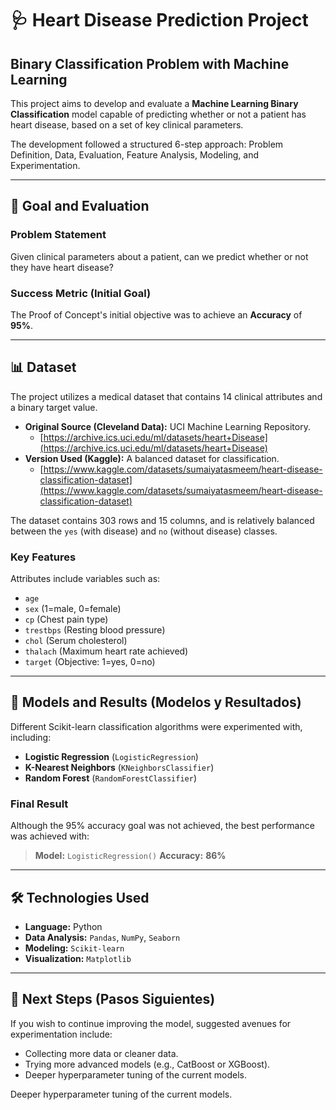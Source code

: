 # 🩺 Heart Disease Prediction Project

## Binary Classification Problem with Machine Learning

This project aims to develop and evaluate a **Machine Learning Binary Classification** model capable of predicting whether or not a patient has heart disease, based on a set of key clinical parameters.

The development followed a structured 6-step approach: Problem Definition, Data, Evaluation, Feature Analysis, Modeling, and Experimentation.

---

## 🎯 Goal and Evaluation

### Problem Statement
Given clinical parameters about a patient, can we predict whether or not they have heart disease?

### Success Metric (Initial Goal)
The Proof of Concept's initial objective was to achieve an **Accuracy** of **95%**.

---

## 📊 Dataset

The project utilizes a medical dataset that contains 14 clinical attributes and a binary target value.

* **Original Source (Cleveland Data):** UCI Machine Learning Repository.
    * [https://archive.ics.uci.edu/ml/datasets/heart+Disease](https://archive.ics.uci.edu/ml/datasets/heart+Disease)
* **Version Used (Kaggle):** A balanced dataset for classification.
    * [https://www.kaggle.com/datasets/sumaiyatasmeem/heart-disease-classification-dataset](https://www.kaggle.com/datasets/sumaiyatasmeem/heart-disease-classification-dataset)

The dataset contains 303 rows and 15 columns, and is relatively balanced between the `yes` (with disease) and `no` (without disease) classes.

### Key Features
Attributes include variables such as:
* `age`
* `sex` (1=male, 0=female)
* `cp` (Chest pain type)
* `trestbps` (Resting blood pressure)
* `chol` (Serum cholesterol)
* `thalach` (Maximum heart rate achieved)
* `target` (Objective: 1=yes, 0=no)

---

## 🧠 Models and Results (Modelos y Resultados)

Different Scikit-learn classification algorithms were experimented with, including:

* **Logistic Regression** (`LogisticRegression`)
* **K-Nearest Neighbors** (`KNeighborsClassifier`)
* **Random Forest** (`RandomForestClassifier`)

### Final Result
Although the 95% accuracy goal was not achieved, the best performance was achieved with:

> **Model:** `LogisticRegression()`
> **Accuracy:** **86%**

---

## 🛠️ Technologies Used

* **Language:** Python
* **Data Analysis:** `Pandas`, `NumPy`, `Seaborn`
* **Modeling:** `Scikit-learn`
* **Visualization:** `Matplotlib`

---

## 📝 Next Steps (Pasos Siguientes)

If you wish to continue improving the model, suggested avenues for experimentation include:
* Collecting more data or cleaner data.
* Trying more advanced models (e.g., CatBoost or XGBoost).
* Deeper hyperparameter tuning of the current models.

Deeper hyperparameter tuning of the current models.
